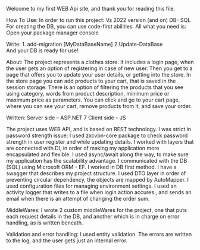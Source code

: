 
Welcome to my first WEB Api site, and thank you for reading this file.


How To Use:
In order to run this project:
Vs 2022 version (and on)
DB- SQL
For creating the DB, you can use code-first abilities. All what you need is: 
Open your package manager console

Write: 1. add-migration [MyDataBaseName]
 		2.Update-DataBase	
And your DB is ready for use!


About:
The project represents a clothes store. It includes a login page, when the user gets an option of registering in case of new user. Then you get to a page that offers you to update your user details, or getting into the store. In the store page you can add products to your cart, that is saved in the session storage. There is an option of filtering the products that you see using category, words from product description, minimum price or maximum price as parameters. You can click and go to your cart page, where you can see your cart, remove products from it, and save your order. 

Written:
Server side – ASP.NET 7
Client side – JS

The project uses WEB API, and is based on REST technology. 
I was strict in password strength issue: I used zxcvbn-core package to check password strength in user register and while updating details.
I worked with layers that are connected with DI, in order of making my application more encapsulated and flexible.
I used async/await along the way, to make sure my application has the scalability advantage.
I communicated with the DB (SQL) using Microsoft ORM - EF. I worked in DB first method.
I have a swagger that describes my project structure.
I used DTO layer in order of preventing circular dependency, the objects are mapped by AutoMapper.
I used configuration files for managing environment settings.
I used an activity logger that writes to a file when login action accures , and sends an email when there is an attempt of changing the order sum.

MiddleWares: 
I wrote 2 custom middleWares for the project, one that puts each request details in the DB, and another which is in charge on error handling, as is written beneath. 

Validation and error handling:
I used entity validation.
The errors are written to the log, and the user gets just an internal error.








